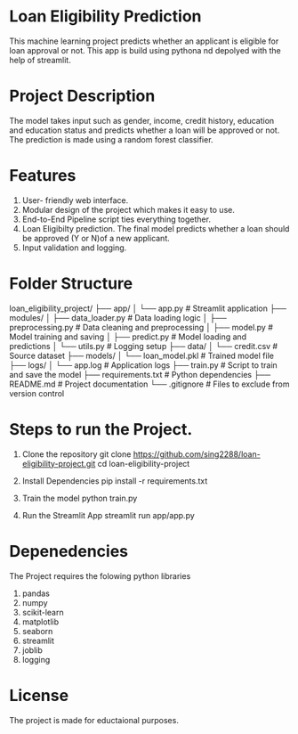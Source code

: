 # Loan Eligibility Prediction
This machine learning project predicts whether an applicant is eligible for loan approval or not. This app is build using pythona nd depolyed with the help of streamlit.

# Project Description 
The model takes input such as gender, income, credit history, education and education status and predicts whether a loan will be approved or not. The prediction is made using a random forest classifier.

# Features
1. User- friendly web interface.
2. Modular design of the project which makes it easy to use.
3. End-to-End Pipeline script ties everything together.
4. Loan Eligibilty prediction. The final model predicts whether a loan should be approved (Y or N)of a new applicant.
5. Input validation and logging.

# Folder Structure 
loan_eligibility_project/
 ├── app/
 │   └── app.py                  # Streamlit application
 ├── modules/
 │   ├── data_loader.py          # Data loading logic
 │   ├── preprocessing.py        # Data cleaning and preprocessing
 │   ├── model.py                # Model training and saving
 │   ├── predict.py              # Model loading and predictions
 │   └── utils.py                # Logging setup
 ├── data/
 │   └── credit.csv              # Source dataset
 ├── models/
 │   └── loan_model.pkl          # Trained model file
 ├── logs/
 │   └── app.log                 # Application logs
 ├── train.py                    # Script to train and save the model
 ├── requirements.txt            # Python dependencies
 ├── README.md                   # Project documentation
 └── .gitignore                  # Files to exclude from version control


# Steps to run the Project.
1. Clone the repository
git clone https://github.com/sing2288/loan-eligibility-project.git
cd loan-eligibility-project

2. Install Dependencies
pip install -r requirements.txt

3. Train the model 
python train.py

4. Run the Streamlit App
streamlit run app/app.py

# Depenedencies
The Project requires the folowing python libraries 
1. pandas
2. numpy
3. scikit-learn
4. matplotlib
5. seaborn
6. streamlit
7. joblib
8. logging

# License
The project is made for eductaional purposes.



